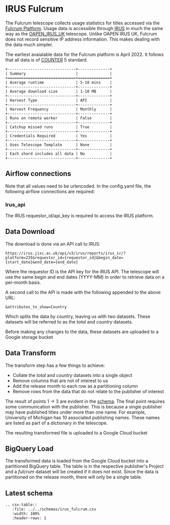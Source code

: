 # IRUS Fulcrum

The Fulcrum telescope collects usage statistics for titles accessed via the [Fulcrum Platform](https://www.fulcrum.org/). Usage data is accessible through [IRUS](https://irus.jisc.ac.uk/r5/) in much the same way as the [OAPEN_IRUS_UK](./irus_oapen.md) telescope. Unlike OAPEN IRUS UK, Fulcrum does not record sensitive IP address information. This makes dealing with the data much simpler.

The earliest avaialable data for the Fulcrum platform is April 2022. It follows that all data is of [COUNTER](https://www.projectcounter.org/) 5 standard.

```eval_rst
+------------------------------+--------------+
| Summary                      |              |
+==============================+==============+
| Average runtime              | 5-10 mins    |
+------------------------------+--------------+
| Average download size        | 1-10 MB      |
+------------------------------+--------------+
| Harvest Type                 | API          |
+------------------------------+--------------+
| Harvest Frequency            | Monthly      |
+------------------------------+--------------+
| Runs on remote worker        | False        |
+------------------------------+--------------+
| Catchup missed runs          | True         |
+------------------------------+--------------+
| Credentials Required         | Yes          |
+------------------------------+--------------+
| Uses Telescope Template      | None         |
+------------------------------+--------------+
| Each shard includes all data | No           |
+------------------------------+--------------+
```

## Airflow connections

Note that all values need to be urlencoded.
In the config.yaml file, the following airflow connections are required:

### Irus_api

The IRUS requestor_id/api_key is required to access the IRUS platform.

## Data Download

The download is done via an API call to IRUS:

```
https://irus.jisc.ac.uk/api/v3/irus/reports/irus_ir/?platform=235&requestor_id={requestor_id}&begin_date={start_date}&end_date={end_date}
```

Where the requestor ID is the API key for the IRUS API. The telescope will use the same begin and end dates (YYYY-MM) in order to retrieve data on a per-month basis.

A second call to the API is made with the following appended to the above URL:

```
&attributes_to_show=Country
```

Which splits the data by country, leaving us with two datasets. These datasets will be referred to as the _total_ and _country_ datasets.

Before making any changes to the data, these datasets are uploaded to a Google storage bucket

## Data Transform

The transform step has a few things to achieve:

-   Collate the _total_ and _country_ datasets into a single object
-   Remove columns that are not of interest to us
-   Add the release month to each row as a partitioning column
-   Remove rows from the data that do not relate to the publisher of interest

The result of points 1 -> 3 are evident in the [schema](#latest-schema). The final point requires some communication with the publisher. This is because a single publisher may have published titles under more than one name. For example, University of Michigan has 10 associated publishing names. These names are listed as part of a dictionary in the telescope.

The resulting transformed file is uploaded to a Google Cloud bucket

## BigQuery Load

The transformed data is loaded from the Google Cloud bucket into a partitioned BigQuery table. The table is in the respective publisher's Project and a _fulcrum_ dataset will be created if it does not exist. Since the data is partitioned on the release month, there will only be a single table.

## Latest schema

```eval_rst
.. csv-table::
   :file: ../../schemas/irus_fulcrum.csv
   :width: 100%
   :header-rows: 1
```
